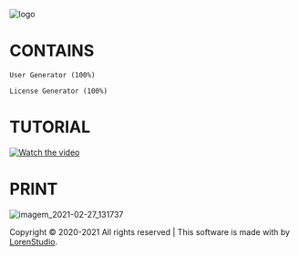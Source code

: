 ![logo](https://user-images.githubusercontent.com/79727598/109392221-b55ea280-78f9-11eb-8067-95abc1d9f9d9.png)

# CONTAINS
```
User Generator (100%)

License Generator (100%)
```


# TUTORIAL

[![Watch the video](https://i.imgur.com/ewZypYv.png)](https://www.youtube.com/watch?v=mGvhNDoO0Mw)


# PRINT

![imagem_2021-02-27_131737](https://user-images.githubusercontent.com/79727598/109392998-286a1800-78fe-11eb-8685-c8cdf425cd3e.png)



Copyright © 2020-2021 All rights reserved | This software is made with  by [LorenStudio](http://lorenstudio.com).
